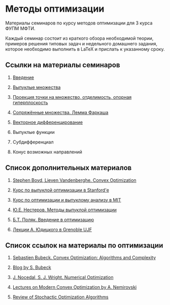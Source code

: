 # Методы оптимизации 
Материалы семинаров по курсу методов оптимизации для 3 курса ФУПМ МФТИ.

Каждый семинар состоит из краткого обзора необходимой теории, примеров решения типовых задач и недельного домашнего задания, которое необходимо выполнить в LaTeX и прислать к указанному сроку.

## Ссылки на материалы семинаров

1. [Введение](https://github.com/amkatrutsa/MIPT-Opt/blob/public_materials/01-Intro/Seminar1.pdf)

2. [Выпуклые множества](https://github.com/amkatrutsa/MIPT-Opt/blob/public_materials/02-Convex/Seminar2.pdf)

3. [Проекция точки на множество, отделимость, опорная гиперплоскость](https://github.com/amkatrutsa/MIPT-Opt/blob/public_materials/03-Separation/Seminar3.pdf)

4. [Сопряжённые множества. Лемма Фаркаша](https://github.com/amkatrutsa/MIPT-Opt/blob/public_materials/04-Conjugacy/Seminar4.pdf)

5. [Векторное дифференцирование](https://github.com/amkatrutsa/MIPT-Opt/blob/public_materials/05-MatrixCalculus/Seminar5.pdf)

6. Выпуклые функции

7. Субдифференциал

8. Конус возможных направлений

## Список дополнительных материалов

1. [Stephen Boyd, Lieven Vandenberghe. Convex Optimization](http://stanford.edu/~boyd/cvxbook/)

2. [Курс по выпуклой оптимизации в Stanford'e](http://stanford.edu/class/ee364a/)

3. [Курс по оптимизации и выпуклому анализу в MIT](http://ocw.mit.edu/courses/electrical-engineering-and-computer-science/6-253-convex-analysis-and-optimization-spring-2012/)

4. [Ю.Е. Нестеров. Методы выпуклой оптимизации](http://premolab.ru/pub_files/pub5/MnexoB89z7.pdf)

5. [Б.Т. Поляк. Введение в оптимизацию](http://bwbooks.net/index.php?id1=4&category=math&author=polya-bt&book=1983)

6. [Лекции А. Юдицкого в Grenoble UJF](http://ljk.imag.fr/membres/Anatoli.Iouditski/)

## Список ссылок на материалы по оптимизации

1. [Sebastien Bubeck. Convex Optimization: Algorithms and Complexity](http://research.microsoft.com/en-us/um/people/sebubeck/Bubeck15.pdf)

2. [Blog by S. Bubeck](https://blogs.princeton.edu/imabandit/)

3. [J. Nocedal, S. J. Wright. Numerical Optimization](http://home.agh.edu.pl/~pba/pdfdoc/Numerical_Optimization.pdf)

4. [Lectures on Modern Convex Optimization by A. Nemirovski](http://www2.isye.gatech.edu/~nemirovs/Lect_ModConvOpt.pdf)

5. [Review of Stochactic Optimization Algorithms](https://www.cs.ubc.ca/~schmidtm/Documents/2012_Notes_BigN.pdf)
